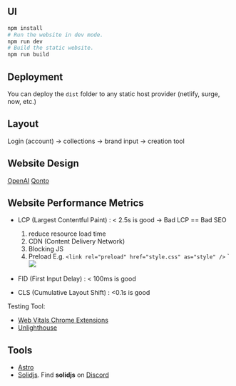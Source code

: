 ## UI 


```bash
npm install 
# Run the website in dev mode.
npm run dev
# Build the static website.
npm run build
```

## Deployment

You can deploy the `dist` folder to any static host provider (netlify, surge, now, etc.)

## Layout 

Login (account) -> collections -> brand input -> creation tool 

## Website Design 

[OpenAI](https://openai.com/product/dall-e-2)
[Qonto](https://qonto.com/en)


## Website Performance Metrics

- LCP (Largest Contentful Paint) : < 2.5s is good -> Bad LCP == Bad SEO
    1. reduce resource load time
    2. CDN (Content Delivery Network)
    3. Blocking JS
    4. Preload
        E.g. `<link rel="preload" href="style.css" as="style" />`
             `<img src="/icon.svg" fetchpriority="low">

- FID (First Input Delay) : < 100ms is good 
- CLS (Cumulative Layout Shift) : <0.1s is good

Testing Tool: 
- [Web Vitals Chrome Extensions](https://chrome.google.com/webstore/detail/web-vitals-tester/ifabcmgidbefjaahoobpomamcohgpeem)
- [Unlighthouse](https://unlighthouse.dev/)

## Tools 
- [Astro](https://astro.build/)
- [Solidjs](https://www.solidjs.com/). Find **solidjs** on [Discord](https://discord.com/invite/solidjs)
